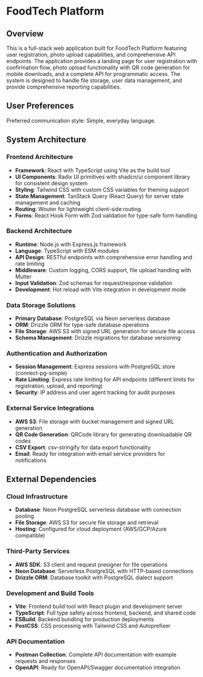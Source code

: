 # FoodTech Platform

## Overview

This is a full-stack web application built for FoodTech Platform featuring user registration, photo upload capabilities, and comprehensive API endpoints. The application provides a landing page for user registration with confirmation flow, photo upload functionality with QR code generation for mobile downloads, and a complete API for programmatic access. The system is designed to handle file storage, user data management, and provide comprehensive reporting capabilities.

## User Preferences

Preferred communication style: Simple, everyday language.

## System Architecture

### Frontend Architecture
- **Framework**: React with TypeScript using Vite as the build tool
- **UI Components**: Radix UI primitives with shadcn/ui component library for consistent design system
- **Styling**: Tailwind CSS with custom CSS variables for theming support
- **State Management**: TanStack Query (React Query) for server state management and caching
- **Routing**: Wouter for lightweight client-side routing
- **Forms**: React Hook Form with Zod validation for type-safe form handling

### Backend Architecture
- **Runtime**: Node.js with Express.js framework
- **Language**: TypeScript with ESM modules
- **API Design**: RESTful endpoints with comprehensive error handling and rate limiting
- **Middleware**: Custom logging, CORS support, file upload handling with Multer
- **Input Validation**: Zod schemas for request/response validation
- **Development**: Hot reload with Vite integration in development mode

### Data Storage Solutions
- **Primary Database**: PostgreSQL via Neon serverless database
- **ORM**: Drizzle ORM for type-safe database operations
- **File Storage**: AWS S3 with signed URL generation for secure file access
- **Schema Management**: Drizzle migrations for database versioning

### Authentication and Authorization
- **Session Management**: Express sessions with PostgreSQL store (connect-pg-simple)
- **Rate Limiting**: Express rate limiting for API endpoints (different limits for registration, upload, and reporting)
- **Security**: IP address and user agent tracking for audit purposes

### External Service Integrations
- **AWS S3**: File storage with bucket management and signed URL generation
- **QR Code Generation**: QRCode library for generating downloadable QR codes
- **CSV Export**: csv-stringify for data export functionality
- **Email**: Ready for integration with email service providers for notifications

## External Dependencies

### Cloud Infrastructure
- **Database**: Neon PostgreSQL serverless database with connection pooling
- **File Storage**: AWS S3 for secure file storage and retrieval
- **Hosting**: Configured for cloud deployment (AWS/GCP/Azure compatible)

### Third-Party Services
- **AWS SDK**: S3 client and request presigner for file operations
- **Neon Database**: Serverless PostgreSQL with HTTP-based connections
- **Drizzle ORM**: Database toolkit with PostgreSQL dialect support

### Development and Build Tools
- **Vite**: Frontend build tool with React plugin and development server
- **TypeScript**: Full type safety across frontend, backend, and shared code
- **ESBuild**: Backend bundling for production deployments
- **PostCSS**: CSS processing with Tailwind CSS and Autoprefixer

### API Documentation
- **Postman Collection**: Complete API documentation with example requests and responses
- **OpenAPI**: Ready for OpenAPI/Swagger documentation integration